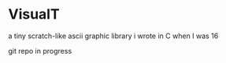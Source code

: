 # VisualT
a tiny scratch-like ascii graphic library i wrote in C when I was 16

git repo in progress
